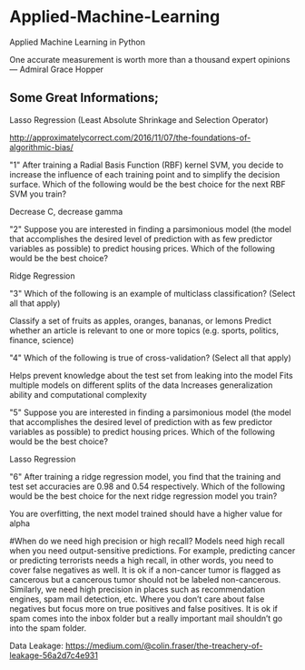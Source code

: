 # Applied-Machine-Learning
Applied Machine Learning in Python

One accurate measurement is worth more than a thousand expert opinions
— Admiral Grace Hopper 
## Some Great Informations;


Lasso Regression (Least Absolute Shrinkage and Selection Operator) 

http://approximatelycorrect.com/2016/11/07/the-foundations-of-algorithmic-bias/

"1"
After training a Radial Basis Function (RBF) kernel SVM, you decide to increase the influence of each training point and to simplify the decision surface. Which of the following would be the best choice for the next RBF SVM you train?

Decrease C, decrease gamma


"2"
Suppose you are interested in finding a parsimonious model (the model that accomplishes the desired level of prediction with as few predictor variables as possible) to predict housing prices. Which of the following would be the best choice?

Ridge Regression


"3"
Which of the following is an example of multiclass classification? (Select all that apply)

Classify a set of fruits as apples, oranges, bananas, or lemons
Predict whether an article is relevant to one or more topics (e.g. sports, politics, finance, science)


"4"
Which of the following is true of cross-validation? (Select all that apply)

Helps prevent knowledge about the test set from leaking into the model
Fits multiple models on different splits of the data
Increases generalization ability and computational complexity


"5"
Suppose you are interested in finding a parsimonious model (the model that accomplishes the desired level of prediction with as few predictor variables as possible) to predict housing prices. Which of the following would be the best choice?

Lasso Regression


"6"
After training a ridge regression model, you find that the training and test set accuracies are 0.98 and 0.54 respectively. Which of the following would be the best choice for the next ridge regression model you train?

You are overfitting, the next model trained should have a higher value for alpha



#When do we need high precision or high recall?
Models need high recall when you need output-sensitive predictions. For example, predicting cancer or predicting terrorists needs a high recall, in other words, you need to cover false negatives as well. It is ok if a non-cancer tumor is flagged as cancerous but a cancerous tumor should not be labeled non-cancerous.
Similarly, we need high precision in places such as recommendation engines, spam mail detection, etc. Where you don’t care about false negatives but focus more on true positives and false positives. It is ok if spam comes into the inbox folder but a really important mail shouldn’t go into the spam folder.




Data Leakage: 
https://medium.com/@colin.fraser/the-treachery-of-leakage-56a2d7c4e931
